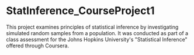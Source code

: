 StatInference_CourseProject1
============================

This project examines principles of statistical inference by investigating simulated random samples from a population.  It was conducted as part of a class assessment for the Johns Hopkins University's "Statistical Inference" offered through Coursera.
